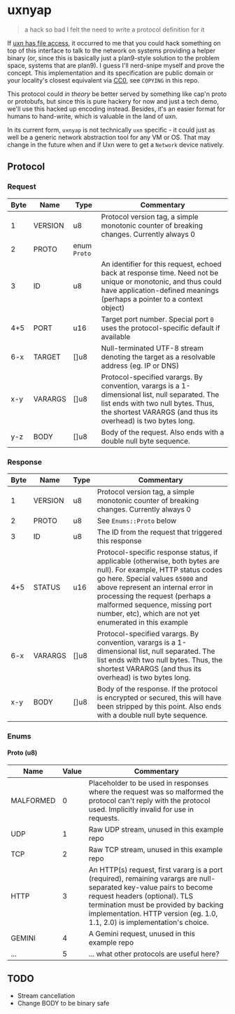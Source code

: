 # uxnyap

> a hack so bad I felt the need to write a protocol definition for it

If [uxn has file access](https://merveilles.town/@neauoire/107091120383910458),
it occurred to me that you could hack something on top of this interface to
talk to the network on systems providing a helper binary (or, since this is
basically just a plan9-style solution to the problem space, systems that are
plan9). I guess I'll nerd-snipe myself and prove the concept. This
implementation and its specification are public domain or your locality's
closest equivalent via
[CC0](https://creativecommons.org/publicdomain/zero/1.0/), see `COPYING` in
this repo.

This protocol could *in theory* be better served by something like cap'n proto
or protobufs, but since this is pure hackery for now and just a tech demo,
we'll use this hacked up encoding instead. Besides, it's an easier format for
humans to hand-write, which is valuable in the land of uxn.

In its current form, `uxnyap` is not technically `uxn` specific - it could just
as well be a generic network abstraction tool for any VM or OS. That may change
in the future when and if Uxn were to get a `Network` device natively.

## Protocol

### Request

| Byte |    Name |          Type | Commentary |
|------|---------|---------------|------------|
|    1 | VERSION |            u8 | Protocol version tag, a simple monotonic counter of breaking changes. Currently always 0 |
|    2 |   PROTO |  enum `Proto` | |
|    3 |      ID |            u8 | An identifier for this request, echoed back at response time. Need not be unique or monotonic, and thus could have application-defined meanings (perhaps a pointer to a context object) |
|  4+5 |    PORT |           u16 | Target port number. Special port `0` uses the protocol-specific default if available |
|  6-x |  TARGET |          []u8 | Null-terminated UTF-8 stream denoting the target as a resolvable address (eg. IP or DNS) |
|  x-y | VARARGS |          []u8 | Protocol-specified varargs. By convention, varargs is a 1-dimensional list, null separated. The list ends with two null bytes. Thus, the shortest VARARGS (and thus its overhead) is two bytes long. |
|  y-z |    BODY |          []u8 | Body of the request. Also ends with a double null byte sequence. |


### Response

| Byte | Name    | Type | Commentary |
|------|---------|------|------------|
|    1 | VERSION |   u8 | Protocol version tag, a simple monotonic counter of breaking changes. Currently always 0 |
|    2 |   PROTO |   u8 | See `Enums::Proto` below |
|    3 |      ID |   u8 | The ID from the request that triggered this response |
|  4+5 |  STATUS |  u16 | Protocol-specific response status, if applicable (otherwise, both bytes are null). For example, HTTP status codes go here. Special values `65000` and above represent an internal error in processing the request (perhaps a malformed sequence, missing port number, etc), which are not yet enumerated in this example |
|  6-x | VARARGS | []u8 | Protocol-specified varargs. By convention, varargs is a 1-dimensional list, null separated. The list ends with two null bytes. Thus, the shortest VARARGS (and thus its overhead) is two bytes long. |
|  x-y |    BODY | []u8 | Body of the response. If the protocol is encrypted or secured, this will have been stripped by this point. Also ends with a double null byte sequence. |

### Enums

#### Proto (u8)

| Name      | Value | Commentary |
|-----------|-------|------------|
| MALFORMED |     0 | Placeholder to be used in responses where the request was so malformed the protocol can't reply with the protocol used. Implicitly invalid for use in requests. |
| UDP       |     1 | Raw UDP stream, unused in this example repo |
| TCP       |     2 | Raw TCP stream, unused in this example repo |
| HTTP      |     3 | An HTTP(s) request, first vararg is a port (required), remaining varargs are null-separated key-value pairs to become request headers (optional). TLS termination must be provided by backing implementation. HTTP version (eg. 1.0, 1.1, 2.0) is implementation's choice. |
| GEMINI    |     4 | A Gemini request, unused in this example repo |
| ...       |     5 | ... what other protocols are useful here? |

## TODO

- Stream cancellation
- Change BODY to be binary safe
